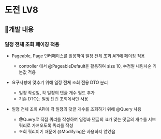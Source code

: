 # 도전 LV8

## 📍개발 내용
### 일정 전체 조회 페이징 적용
- Pageable, Page 인터페이스를 활용하여 일정 전체 조회 API에 페이징 적용
  - controller 에서 @PageableDefault을 활용하여 size 10, 수정일 내림차순 기본값 적용


- 요구사항에 맞추기 위해 일정 전체 조회 전용 DTO 분리
  - 일정 작성일, 각 일정의 댓글 개수 필드 추가
  - 기존 DTO는 일정 단건 조회에서만 사용

- 일정 전체 조회 API에 각 일정의 댓글 개수를 조회하기 위해 @Query 사용
  - @Query로 직접 쿼리를 작성하여 일정과 댓글의 id가 맞는 댓글의 개수를 서브쿼리로 가져오도록 쿼리를 작성
  - 조회 쿼리이기 때문에 @Modifying은 사용하지 않았음